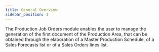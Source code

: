 ```yaml
---
title: General Overview
sidebar_position: 1
---
```


The Production Job Orders module enables the user to manage the generation of the first document of the Production Area, that can be obtained through the elaboration of a Master Production Schedule, of a Sales Forecasts list or of a Sales Orders lines list.






